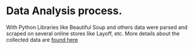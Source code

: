 # Data Analysis process.

With Python Libraries like Beautiful Soup and others data were parsed and scraped on several online stores like Layoff, etc. More details about the collected data are [found here]([text](../../data_sources/layoff_dataset_overview.md))
